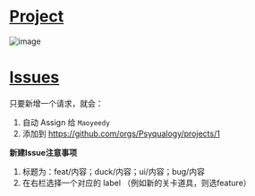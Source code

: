 # [Project](https://github.com/orgs/Psyqualogy/projects/1/views/2)
![image](https://github.com/user-attachments/assets/ad3bda27-7728-4c84-bea2-1ffd3cf14737)


# [Issues](https://github.com/Psyqualogy/Project-Psyqualogy/issues/)

只要新增一个请求，就会：

1. 自动 Assign 给 `Maoyeedy`
2. 添加到 https://github.com/orgs/Psyqualogy/projects/1

**新建Issue注意事项**

1. 标题为：feat/内容；duck/内容；ui/内容；bug/内容
2. 在右栏选择一个对应的 label （例如新的关卡道具，则选feature）
